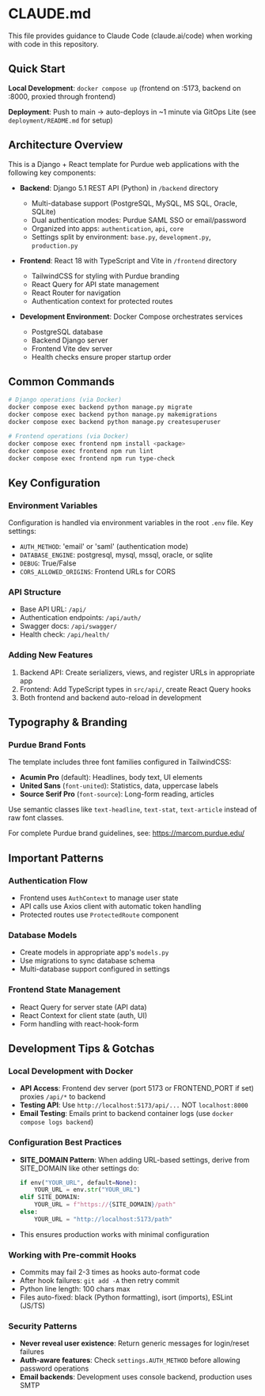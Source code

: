 # CLAUDE.md

This file provides guidance to Claude Code (claude.ai/code) when working with code in this repository.

## Quick Start

**Local Development**: `docker compose up` (frontend on :5173, backend on :8000, proxied through frontend)

**Deployment**: Push to main → auto-deploys in ~1 minute via GitOps Lite (see `deployment/README.md` for setup)

## Architecture Overview

This is a Django + React template for Purdue web applications with the following key components:

- **Backend**: Django 5.1 REST API (Python) in `/backend` directory
  - Multi-database support (PostgreSQL, MySQL, MS SQL, Oracle, SQLite)
  - Dual authentication modes: Purdue SAML SSO or email/password
  - Organized into apps: `authentication`, `api`, `core`
  - Settings split by environment: `base.py`, `development.py`, `production.py`

- **Frontend**: React 18 with TypeScript and Vite in `/frontend` directory
  - TailwindCSS for styling with Purdue branding
  - React Query for API state management
  - React Router for navigation
  - Authentication context for protected routes

- **Development Environment**: Docker Compose orchestrates services
  - PostgreSQL database
  - Backend Django server
  - Frontend Vite dev server
  - Health checks ensure proper startup order

## Common Commands

```bash
# Django operations (via Docker)
docker compose exec backend python manage.py migrate
docker compose exec backend python manage.py makemigrations
docker compose exec backend python manage.py createsuperuser

# Frontend operations (via Docker)
docker compose exec frontend npm install <package>
docker compose exec frontend npm run lint
docker compose exec frontend npm run type-check
```

## Key Configuration

### Environment Variables
Configuration is handled via environment variables in the root `.env` file. Key settings:
- `AUTH_METHOD`: 'email' or 'saml' (authentication mode)
- `DATABASE_ENGINE`: postgresql, mysql, mssql, oracle, or sqlite
- `DEBUG`: True/False
- `CORS_ALLOWED_ORIGINS`: Frontend URLs for CORS

### API Structure
- Base API URL: `/api/`
- Authentication endpoints: `/api/auth/`
- Swagger docs: `/api/swagger/`
- Health check: `/api/health/`

### Adding New Features
1. Backend API: Create serializers, views, and register URLs in appropriate app
2. Frontend: Add TypeScript types in `src/api/`, create React Query hooks
3. Both frontend and backend auto-reload in development

## Typography & Branding

### Purdue Brand Fonts
The template includes three font families configured in TailwindCSS:
- **Acumin Pro** (default): Headlines, body text, UI elements
- **United Sans** (`font-united`): Statistics, data, uppercase labels
- **Source Serif Pro** (`font-source`): Long-form reading, articles

Use semantic classes like `text-headline`, `text-stat`, `text-article` instead of raw font classes.

For complete Purdue brand guidelines, see: https://marcom.purdue.edu/

## Important Patterns

### Authentication Flow
- Frontend uses `AuthContext` to manage user state
- API calls use Axios client with automatic token handling
- Protected routes use `ProtectedRoute` component

### Database Models
- Create models in appropriate app's `models.py`
- Use migrations to sync database schema
- Multi-database support configured in settings

### Frontend State Management
- React Query for server state (API data)
- React Context for client state (auth, UI)
- Form handling with react-hook-form

## Development Tips & Gotchas

### Local Development with Docker
- **API Access**: Frontend dev server (port 5173 or FRONTEND_PORT if set) proxies `/api/*` to backend
- **Testing API**: Use `http://localhost:5173/api/...` NOT `localhost:8000`
- **Email Testing**: Emails print to backend container logs (use `docker compose logs backend`)

### Configuration Best Practices
- **SITE_DOMAIN Pattern**: When adding URL-based settings, derive from SITE_DOMAIN like other settings do:
  ```python
  if env("YOUR_URL", default=None):
      YOUR_URL = env.str("YOUR_URL")
  elif SITE_DOMAIN:
      YOUR_URL = f"https://{SITE_DOMAIN}/path"
  else:
      YOUR_URL = "http://localhost:5173/path"
  ```
- This ensures production works with minimal configuration

### Working with Pre-commit Hooks
- Commits may fail 2-3 times as hooks auto-format code
- After hook failures: `git add -A` then retry commit
- Python line length: 100 chars max
- Files auto-fixed: black (Python formatting), isort (imports), ESLint (JS/TS)

### Security Patterns
- **Never reveal user existence**: Return generic messages for login/reset failures
- **Auth-aware features**: Check `settings.AUTH_METHOD` before allowing password operations
- **Email backends**: Development uses console backend, production uses SMTP
